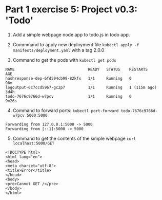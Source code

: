 
# Part 1 exercise 5: Project v0.3: 'Todo'
1. Add a simple webpage node app to todo.js in todo app.

2. Commmand to apply new deployment file `kubectl apply -f manifests/deployment.yaml` with a tag 2.0.0

3. Command to get the pods with `kubectl get pods`

```
NAME                                READY   STATUS    RESTARTS       AGE
hashresponse-dep-6fd594cb99-82kfx   1/1     Running   0              98m
logoutput-6c7ccd5967-gc2p7          1/1     Running   1 (115m ago)   3d4h
todo-7676c9766d-w7pcv               1/1     Running   0              9m26s
```

4. Command to forward ports: `kubectl port-forward todo-7676c9766d-w7pcv 5000:5000`
```
Forwarding from 127.0.0.1:5000 -> 5000
Forwarding from [::1]:5000 -> 5000

```
5.  Command to get the contents of the simple webpage `curl localhost:5000/GET`
```
<!DOCTYPE html>
<html lang="en">
<head>
<meta charset="utf-8">
<title>Error</title>
</head>
<body>
<pre>Cannot GET /</pre>
</body>
</html>
 ```
